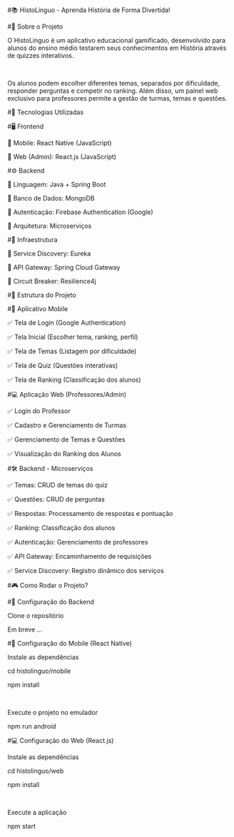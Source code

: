 #📚 HistoLinguo - Aprenda História de Forma Divertida!

#📌 Sobre o Projeto

<p>O HistoLinguo é um aplicativo educacional gamificado, desenvolvido para alunos do ensino médio testarem seus conhecimentos em História através de quizzes interativos.</p>
<br>
<p>Os alunos podem escolher diferentes temas, separados por dificuldade, responder perguntas e competir no ranking. Além disso, um painel web exclusivo para professores permite a gestão de turmas, temas e questões.</p>

#🚀 Tecnologias Utilizadas

#🖥️ Frontend
<p>🔹 Mobile: React Native (JavaScript)</p>
<p>🔹 Web (Admin): React.js (JavaScript)</p>

#⚙️ Backend
<p>🔹 Linguagem: Java + Spring Boot</p>
<p>🔹 Banco de Dados: MongoDB</p>
<p>🔹 Autenticação: Firebase Authentication (Google)</p>
<p>🔹 Arquitetura: Microserviços</p>

#🔗 Infraestrutura
<p>🔹 Service Discovery: Eureka</p>
<p>🔹 API Gateway: Spring Cloud Gateway</p>
<p>🔹 Circuit Breaker: Resilience4j</p>


#📂 Estrutura do Projeto

#📱 Aplicativo Mobile
<p>✅ Tela de Login (Google Authentication)</p>
<p>✅ Tela Inicial (Escolher tema, ranking, perfil)</p>
<p>✅ Tela de Temas (Listagem por dificuldade)</p>
<p>✅ Tela de Quiz (Questões interativas)</p>
<p>✅ Tela de Ranking (Classificação dos alunos)</p>

#💻 Aplicação Web (Professores/Admin)
<p>✅ Login do Professor</p>
<p>✅ Cadastro e Gerenciamento de Turmas</p>
<p>✅ Gerenciamento de Temas e Questões</p>
<p>✅ Visualização do Ranking dos Alunos</p>

#🛠️ Backend - Microserviços
<p>✅ Temas: CRUD de temas do quiz</p>
<p>✅ Questões: CRUD de perguntas</p>
<p>✅ Respostas: Processamento de respostas e pontuação</p>
<p>✅ Ranking: Classificação dos alunos</p>
<p>✅ Autenticação: Gerenciamento de professores</p>
<p>✅ API Gateway: Encaminhamento de requisições</p>
<p>✅ Service Discovery: Registro dinâmico dos serviços</p>


#🎮 Como Rodar o Projeto?

#🔧 Configuração do Backend

<p>Clone o repositório</p>
<p>Em breve ... </p>

#📱 Configuração do Mobile (React Native)
<p>Instale as dependências</p>
<p>cd histolinguo/mobile</p>
<p>npm install</p>
<br>
<p>Execute o projeto no emulador</p>
<p>npm run android</p>

#💻 Configuração do Web (React.js)
<p>Instale as dependências</p>
<p>cd histolinguo/web</p>
<p>npm install</p>
<br>
<p>Execute a aplicação</p>
<p>npm start</p>

